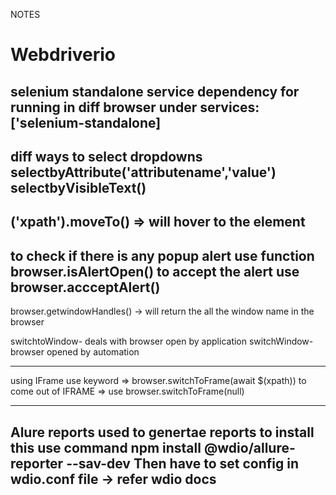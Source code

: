NOTES
# Webdriverio
selenium standalone service dependency for running in  diff browser
under services: ['selenium-standalone]
-----------
diff ways to select dropdowns
selectbyAttribute('attributename','value')
selectbyVisibleText()
---------------
('xpath').moveTo() => will hover to the element
--------------
to check if there is any popup alert
use function  browser.isAlertOpen()
to accept the alert
use browser.accceptAlert()
------------
browser.getwindowHandles() -> will return the all the window name in the browser

switchtoWindow- deals with browser open by application
switchWindow-browser opened by automation

----------
using IFrame
use keyword => browser.switchToFrame(await $(xpath))
to come out of IFRAME => use browser.switchToFrame(null)

-------
Alure reports used to genertae reports
to install this use command npm install @wdio/allure-reporter --sav-dev
Then have to set config in wdio.conf file -> refer wdio docs
--------
